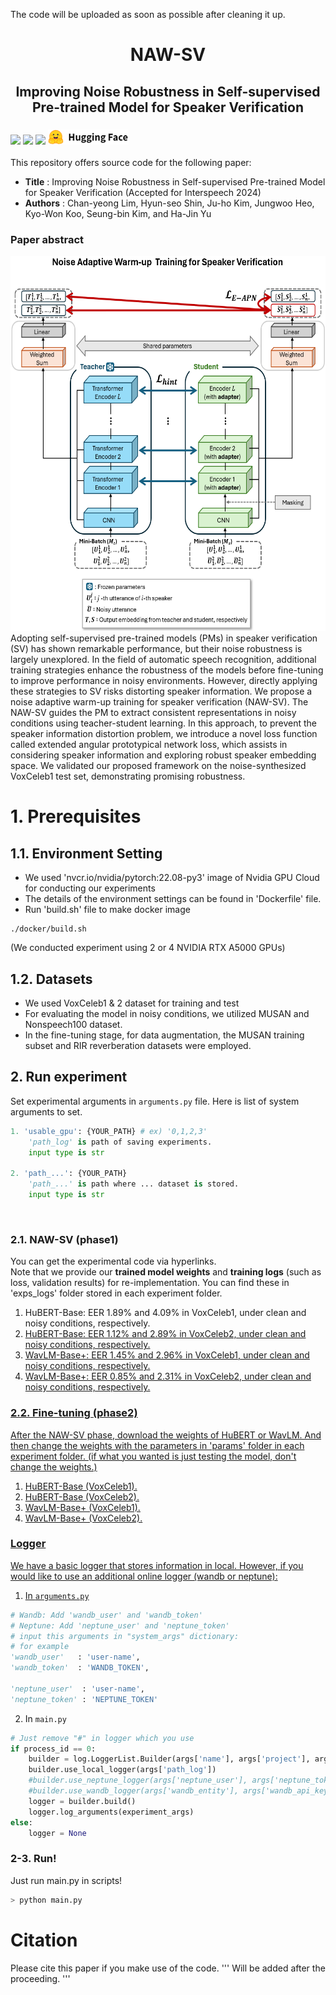 The code will be uploaded as soon as possible after cleaning it up.

<h1 align="center">
    <b>NAW-SV</b>
</h1>

<h2 align="center">
    Improving Noise Robustness in Self-supervised Pre-trained Model for Speaker Verification
</h2>

<h3 align="left">
	<p>
	<img src="https://img.shields.io/badge/python-3776AB?style=for-the-badge&logo=Python&logoColor=white">
	<a href="https://docs.nvidia.com/deeplearning/frameworks/pytorch-release-notes/rel-22-08.html#rel-22-08"><img src="https://img.shields.io/badge/22.08-2496ED?style=for-the-badge&logo=Docker&logoColor=white"></a>
	<img src="https://img.shields.io/badge/PyTorch-EE4C2C?style=for-the-badge&logo=PyTorch&logoColor=white">
	<a href="https://huggingface.co/"><img src="https://github.com/chan-yeong0519/NAW-SV/blob/main/icon_hugging_face.png?raw=true"></a>
	</p>
</h3>

This repository offers source code for the following paper:

* **Title** : Improving Noise Robustness in Self-supervised Pre-trained Model for Speaker Verification (Accepted for Interspeech 2024)
* **Authors** :  Chan-yeong Lim, Hyun-seo Shin, Ju-ho Kim, Jungwoo Heo, Kyo-Won Koo, Seung-bin Kim, and Ha-Jin Yu

### Paper abstract
<img src="https://github.com/chan-yeong0519/NAW-SV/blob/main/NAW-SV_framework.PNG" width="600" height="600">
Adopting self-supervised pre-trained models (PMs) in speaker verification (SV) has shown remarkable performance, but their noise robustness is largely unexplored. In the field of automatic speech recognition, additional training strategies enhance the robustness of the models before fine-tuning to improve performance in noisy environments. However, directly applying these strategies to SV risks distorting speaker information. We propose a noise adaptive warm-up training for speaker verification (NAW-SV). The NAW-SV guides the PM to extract consistent representations in noisy conditions using teacher-student learning. In this approach, to prevent the speaker information distortion problem, we introduce a novel loss function called extended angular prototypical network loss, which assists in considering speaker information and exploring robust speaker embedding space. We validated our proposed framework on the noise-synthesized VoxCeleb1 test set, demonstrating promising robustness.

# 1. Prerequisites
## 1.1. Environment Setting

* We used 'nvcr.io/nvidia/pytorch:22.08-py3' image of Nvidia GPU Cloud for conducting our experiments
* The details of the environment settings can be found in 'Dockerfile' file.
* Run 'build.sh' file to make docker image
```
./docker/build.sh
```
(We conducted experiment using 2 or 4 NVIDIA RTX A5000 GPUs)

## 1.2. Datasets
* We used VoxCeleb1 & 2 dataset for training and test
* For evaluating the model in noisy conditions, we utilized MUSAN and Nonspeech100 dataset.
* In the fine-tuning stage, for data augmentation, the MUSAN training subset and RIR reverberation datasets were employed.

## 2. Run experiment
Set experimental arguments in `arguments.py` file. Here is list of system arguments to set.

```python
1. 'usable_gpu': {YOUR_PATH} # ex) '0,1,2,3'
	'path_log' is path of saving experiments.
	input type is str

2. 'path_...': {YOUR_PATH}
	'path_...' is path where ... dataset is stored.
	input type is str
```

&nbsp;
### 2.1. NAW-SV (phase1)
You can get the experimental code via hyperlinks. 
<br> Note that we provide our **trained model weights** and **training logs** (such as loss, validation results) for re-implementation. You can find these in 'exps_logs' folder stored in each experiment folder. 

1. HuBERT-Base: EER 1.89% and 4.09% in VoxCeleb1, under clean and noisy conditions, respectively. <a href="https://github.com/chan-yeong0519/NAW-SV/tree/main/scripts/NAW-SV(phase1)/HuBERT/Vox1">
2. HuBERT-Base: EER 1.12% and 2.89% in VoxCeleb2, under clean and noisy conditions, respectively. <a href="https://github.com/chan-yeong0519/NAW-SV/tree/main/scripts/NAW-SV(phase1)/HuBERT/Vox2">
3. WavLM-Base+: EER 1.45% and 2.96% in VoxCeleb1, under clean and noisy conditions, respectively. <a href="https://github.com/chan-yeong0519/NAW-SV/tree/main/scripts/NAW-SV(phase1)/WavLM/Vox1">
4. WavLM-Base+: EER 0.85% and 2.31% in VoxCeleb2, under clean and noisy conditions, respectively. <a href="https://github.com/chan-yeong0519/NAW-SV/tree/main/scripts/NAW-SV(phase1)/WavLM/Vox2">

### 2.2. Fine-tuning (phase2)
After the NAW-SV phase, download the weights of HuBERT or WavLM. And then change the weights with the parameters in 'params' folder in each experiment folder.
(if what you wanted is just testing the model, don't change the weights.)

1. HuBERT-Base (VoxCeleb1). <a href="https://github.com/chan-yeong0519/NAW-SV/tree/main/scripts/HuBERT_Vox1/Fine-tuning(phase2)">
2. HuBERT-Base (VoxCeleb2). <a href="https://github.com/chan-yeong0519/NAW-SV/tree/main/scripts/HuBERT_Vox2/Fine-tuning(phase2)">
3. WavLM-Base+ (VoxCeleb1). <a href="https://github.com/chan-yeong0519/NAW-SV/tree/main/scripts/WavLM_Vox1/Fine-tuning(phase2)">
4. WavLM-Base+ (VoxCeleb2). <a href="https://github.com/chan-yeong0519/NAW-SV/tree/main/scripts/WavLM_Vox2/Fine-tuning(phase2)">

### Logger

We have a basic logger that stores information in local. However, if you would like to use an additional online logger (wandb or neptune):

1. In `arguments.py`

```python
# Wandb: Add 'wandb_user' and 'wandb_token'
# Neptune: Add 'neptune_user' and 'neptune_token'
# input this arguments in "system_args" dictionary:
# for example
'wandb_user'   : 'user-name',
'wandb_token'  : 'WANDB_TOKEN',

'neptune_user'  : 'user-name',
'neptune_token' : 'NEPTUNE_TOKEN'
```

2. In `main.py`

```python
# Just remove "#" in logger which you use
if process_id == 0:
	builder = log.LoggerList.Builder(args['name'], args['project'], args['tags'], args['description'], args['path_scripts'], args)
	builder.use_local_logger(args['path_log'])
	#builder.use_neptune_logger(args['neptune_user'], args['neptune_token'])
	#builder.use_wandb_logger(args['wandb_entity'], args['wandb_api_key'], args['wandb_group'])
	logger = builder.build()
	logger.log_arguments(experiment_args)
else:
	logger = None
```
### 2-3. Run!

Just run main.py in scripts!

```python
> python main.py
```


# Citation

Please cite this paper if you make use of the code. 
'''
Will be added after the proceeding.
'''
